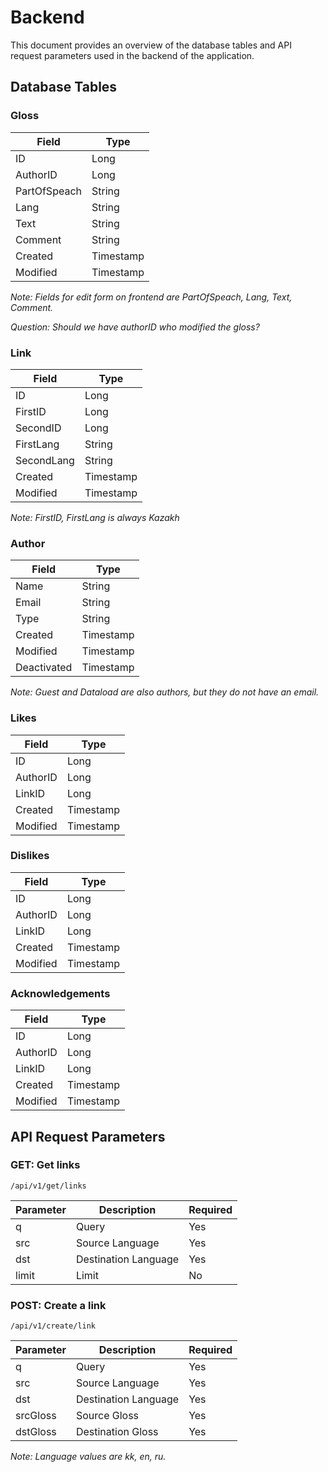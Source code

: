 # Backend

This document provides an overview of the database tables and API request parameters used in the backend of the application.

## Database Tables

### Gloss
| Field       | Type      |
|-------------|-----------|
| ID          | Long      |
| AuthorID    | Long      |
| PartOfSpeach| String    |
| Lang        | String    |
| Text        | String    |
| Comment     | String    |
| Created     | Timestamp |
| Modified    | Timestamp |

*Note: Fields for edit form on frontend are PartOfSpeach, Lang, Text, Comment.*

*Question: Should we have authorID who modified the gloss?*

### Link
| Field         | Type       |
|---------------|------------|
| ID            | Long       |
| FirstID       | Long       |
| SecondID      | Long       |
| FirstLang     | String     |
| SecondLang    | String     |
| Created       | Timestamp  |
| Modified      | Timestamp  |

*Note: FirstID, FirstLang is always Kazakh*

### Author
| Field       | Type      |
|-------------|-----------|
| Name        | String    |
| Email       | String    |
| Type        | String    |
| Created     | Timestamp |
| Modified    | Timestamp |
| Deactivated | Timestamp |

*Note: Guest and Dataload are also authors, but they do not have an email.*

### Likes
| Field    | Type      |
|----------|-----------|
| ID       | Long      |
| AuthorID | Long      |
| LinkID   | Long      |
| Created  | Timestamp |
| Modified | Timestamp |

### Dislikes
| Field    | Type      |
|----------|-----------|
| ID       | Long      |
| AuthorID | Long      |
| LinkID   | Long      |
| Created  | Timestamp |
| Modified | Timestamp |

### Acknowledgements
| Field    | Type      |
|----------|-----------|
| ID       | Long      |
| AuthorID | Long      |
| LinkID   | Long      |
| Created  | Timestamp |
| Modified | Timestamp |

## API Request Parameters

### GET: Get links

`/api/v1/get/links`

| Parameter | Description           | Required |
|-----------|-----------------------|----------|
| q         | Query                 | Yes      |
| src       | Source Language       | Yes      |
| dst       | Destination Language  | Yes      |
| limit     | Limit                 | No       |

### POST: Create a link

`/api/v1/create/link`

| Parameter | Description          | Required |
|-----------|----------------------|----------|
| q         | Query                | Yes      |
| src       | Source Language      | Yes      |
| dst       | Destination Language | Yes      |
| srcGloss  | Source Gloss         | Yes      |
| dstGloss  | Destination Gloss    | Yes      |

*Note: Language values are kk, en, ru.*